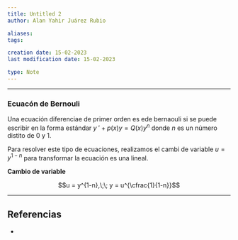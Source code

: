 ```yaml
---
title: Untitled 2
author: Alan Yahir Juárez Rubio

aliases:
tags:

creation date: 15-02-2023
last modification date: 15-02-2023

type: Note
---
```

---
### Ecuacón de Bernouli

<div style="page-break-after: always;"></div>

Una ecuación diferenciae de primer orden es ede bernaouli si se puede escribir en la forma estándar $y\:' + p(x)y = Q(x)y^n$ donde $n$ es un número distito de 0 y 1.

Para resolver este tipo de ecuaciones, realizamos el cambi de variable $u = y^{1-n}$ para transformar la ecuación es una lineal.

**Cambio de variable** 

$$u = y^{1-n},\;\; y = u^{\cfrac{1}{1-n}}$$
$$$$

---
## Referencias

- 